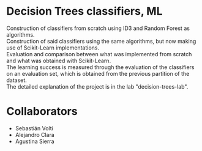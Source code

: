 # Decision Trees classifiers, ML
Construction of classifiers from scratch using ID3 and Random Forest as algorithms.<br/>
Construction of said classifiers using the same algorithms, but now making use of Scikit-Learn implementations.<br/>
Evaluation and comparison between what was implemented from scratch and what was obtained with Scikit-Learn.<br/>
The learning success is measured through the evaluation of the classifiers on an evaluation set, which is obtained from the previous partition of the dataset.<br/>
The detailed explanation of the project is in the lab "decision-trees-lab".

# Collaborators
- Sebastián Volti
- Alejandro Clara
- Agustina Sierra 